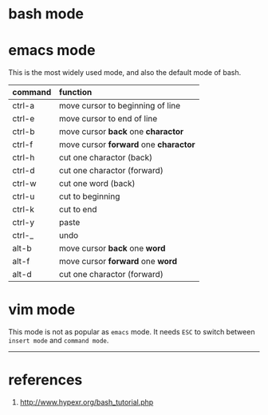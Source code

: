 bash mode
================


# emacs mode

This is the most widely used mode, and also the default mode of bash.

| command | function |
| :-----  | :-----   |
| ctrl-a  | move cursor to beginning of line |
| ctrl-e  | move cursor to end of line |
| ctrl-b  | move cursor **back** one **charactor** |
| ctrl-f  | move cursor **forward** one **charactor** |
| ctrl-h  | cut one charactor (back) |
| ctrl-d  | cut one charactor (forward) |
| ctrl-w  | cut one word (back) |
| ctrl-u  | cut to beginning |
| ctrl-k  | cut to end |
| ctrl-y  | paste |
| ctrl-\_ | undo |
| alt-b   | move cursor **back** one **word** |
| alt-f   | move cursor **forward** one **word** |
| alt-d   | cut one charactor (forward) |

# vim mode

This mode is not as popular as `emacs` mode. It needs `ESC` to switch between
`insert mode` and `command mode`.

-------------

# references

1. http://www.hypexr.org/bash_tutorial.php
